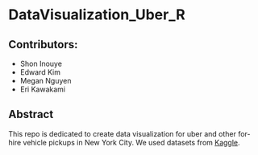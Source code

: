 # DataVisualization_Uber_R

## Contributors:
+ Shon Inouye
+ Edward Kim
+ Megan Nguyen
+ Eri Kawakami

## Abstract
This repo is dedicated to create data visualization for uber and other for-hire vehicle pickups in New York City. We used datasets from [Kaggle](https://www.kaggle.com/fivethirtyeight/uber-pickups-in-new-york-city).
